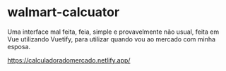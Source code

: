 # walmart-calcuator

Uma interface mal feita, feia, simple e provavelmente não usual, feita em Vue utilizando Vuetify, para utilizar quando vou ao mercado com minha esposa.

https://calculadoradomercado.netlify.app/
